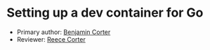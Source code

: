 # Setting up a dev container for Go

* Primary author: [Benjamin Corter](https://github.com/bjcorter)
* Reviewer: [Reece Corter](https://github.com/reece333)